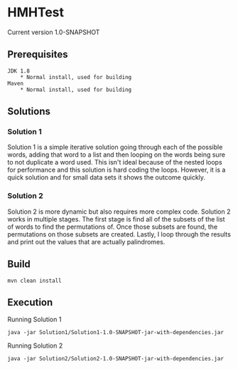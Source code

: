 # HMHTest

Current version 1.0-SNAPSHOT

## Prerequisites 

    JDK 1.8
        * Normal install, used for building
    Maven
        * Normal install, used for building

## Solutions
### Solution 1
Solution 1 is a simple iterative solution going through each of the possible words, 
adding that word to a list and then looping on the words being sure to not duplicate 
a word used. This isn't ideal because of the nested loops for performance and this 
solution is hard coding the loops. However, it is a quick solution and for small 
data sets it shows the outcome quickly.

### Solution 2
Solution 2 is more dynamic but also requires more complex code. Solution 2 works in 
multiple stages. The first stage is find all of the subsets of the list of words to 
find the permutations of. Once those subsets are found, the permutations on those 
subsets are created. Lastly, I loop through the results and print out the values 
that are actually palindromes. 

## Build 

    mvn clean install

## Execution

Running Solution 1

    java -jar Solution1/Solution1-1.0-SNAPSHOT-jar-with-dependencies.jar
    
Running Solution 2

    java -jar Solution2/Solution2-1.0-SNAPSHOT-jar-with-dependencies.jar